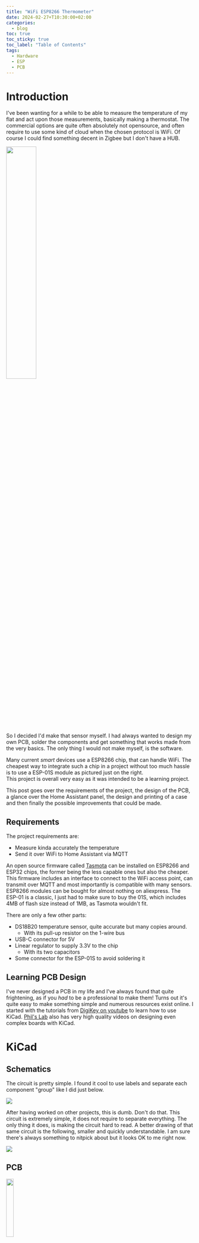 ```yaml
---
title: "WiFi ESP8266 Thermometer"
date: 2024-02-27+T10:30:00+02:00
categories:
  - blog
toc: true
toc_sticky: true
toc_label: "Table of Contents"
tags:
  - Hardware
  - ESP
  - PCB
---
```



# Introduction

I've been wanting for a while to be able to measure the temperature of my flat
and act upon those measurements, basically making a thermostat.
The commercial options are quite often absolutely not opensource, and often
require to use some kind of cloud when the chosen protocol is WiFi. Of course
I could find something decent in Zigbee but I don't have a HUB.  

<img class="align-left" src="/assets/images/esp01s_thermometer/esp01s.jpg" width="40%"/>

So I decided I'd make that sensor myself. I had always wanted to design my own
PCB, solder the components and get something that works made from the very
basics. The only thing I would not make myself, is the software.

Many current _smart_ devices use a ESP8266 chip, that can handle WiFi. The 
cheapest way to integrate such a chip in a project without too much hassle is
to use a ESP-01S module as pictured just on the right.  
This project is overall very easy as it was intended to be a learning project. 

This post goes over the requirements of the project, the design of the PCB,
a glance over the Home Assistant panel, the design and printing of a case and
then finally the possible improvements that could be made.


## Requirements

The project requirements are:

* Measure kinda accurately the temperature
* Send it over WiFi to Home Assistant via MQTT

An open source firmware called [Tasmota](https://4tasmota.github.io/) can be 
installed on ESP8266 and ESP32 chips, the former being the less capable ones
but also the cheaper. This firmware includes an interface to connect to the
WiFi access point, can transmit over MQTT and most importantly is compatible
with many sensors.
ESP8266 modules can be bought for almost nothing on aliexpress. The ESP-01 is a
classic, I just had to make sure to buy the 01S, which includes 4MB of flash 
size instead of 1MB, as Tasmota wouldn't fit.

There are only a few other parts:

* DS18B20 temperature sensor, quite accurate but many copies around.
  * With its pull-up resistor on the 1-wire bus
* USB-C connector for 5V
* Linear regulator to supply 3.3V to the chip
  * With its two capacitors
* Some connector for the ESP-01S to avoid soldering it


## Learning PCB Design

I've never designed a PCB in my life and I've always found that quite
frightening, as if you _had_ to be a professional to make them! Turns out it's
quite easy to make something simple and numerous resources exist online.
I started with the tutorials from [DigiKey on youtube](https://www.youtube.com/playlist?list=PL3bNyZYHcRSUhUXUt51W6nKvxx2ORvUQB) to learn how to use KiCad.
[Phil's Lab](https://www.youtube.com/@PhilsLab/search?query=kicad) also has
very high quality videos on designing even complex boards with KiCad.

# KiCad

## Schematics

The circuit is pretty simple. I found it cool to use labels and separate each
component "group" like I did just below.

![](/assets/images/esp01s_thermometer/schematic.svg)

After having worked on other projects, this is dumb. Don't do that. This
circuit is extremely simple, it does not require to separate everything. The
only thing it does, is making the circuit hard to read. A better drawing of
that same circuit is the following, smaller and quickly understandable. I am
sure there's always something to nitpick about but it looks OK to me right now.

![](/assets/images/esp01s_thermometer/schematic_better.svg)


## PCB

<img class="align-right" src="/assets/images/esp01s_thermometer/3d.png" width="20%"/>

The PCB part was quite fun! I am measuring temperature here, and I wanted to
make sure the 3.3V regulator was not going to interfere with the readings. I
empirically tested that the temperature of the regulator was negligible about 5
centimeters away. I also read an interesting [paper from TI](https://www.tij.co.jp/lit/an/snoa967a/snoa967a.pdf?ts=1709260459138&ref_url=https%253A%252F%252Fwww.google.com%252F)
on the guidelines for using a temperature sensor.

I implemented two of those guidelines: removing the ground plane near the sensor and adding a cut in the board to create an isolation island (Fig. 16).
Mounting holes will be used with M3 screws in a case and an additional
connector can be used to plug in a second sensor if needed.
In retrospective, I believe I could have gotten away with a smaller PCB.

An interactive webpage with the PCB, nets, components can be found on [github.io](http://htmlpreview.github.io/?https://raw.githubusercontent.com/Mael-Le-Garrec/ESP-01S_thermometer/v1.0.0/html/board.html)

# Designing a Case

## FreeCAD

FreeCAD tutorial  

## Printing


# Conclusion

## Final Product

<img src="/assets/images/esp01s_thermometer/case.jpg"/>

<img src="/assets/images/esp01s_thermometer/case_counter.jpg"/>

<img src="/assets/images/esp01s_thermometer/ha.png"/>


## Further Improvements

5.1k

